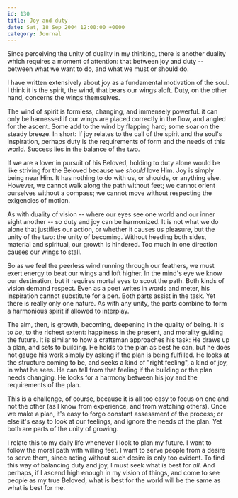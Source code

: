 ```yaml
---
id: 130
title: Joy and duty
date: Sat, 18 Sep 2004 12:00:00 +0000
category: Journal
---
```


Since perceiving the unity of duality in my thinking, there is another
duality which requires a moment of attention: that between joy and duty
-- between what we want to do, and what we must or should do.

I have written extensively about joy as a fundamental motivation of the
soul.  I think it is the spirit, the wind, that bears our wings aloft.
Duty, on the other hand, concerns the wings themselves.

The wind of spirit is formless, changing, and immensely powerful.  it
can only be harnessed if our wings are placed correctly in the flow, and
angled for the ascent.  Some add to the wind by flapping hard; some soar
on the steady breeze.  In short: If joy relates to the call of the
spirit and the soul's inspiration, perhaps duty is the requirements of
form and the needs of this world.  Success lies in the balance of the
two.

If we are a lover in pursuit of his Beloved, holding to duty alone would
be like striving for the Beloved because we *should* love Him.  Joy is
simply being near Him.  It has nothing to do with us, or shoulds, or
anything else.  However, we cannot walk along the path without feet; we
cannot orient ourselves without a compass; we cannot move without
respecting the exigencies of motion.

As with duality of vision -- where our eyes see one world and our inner
sight another -- so duty and joy can be harmonized.  It is not what we
do alone that justifies our action, or whether it causes us pleasure,
but the unity of the two: the unity of becoming.  Without heeding both
sides, material and spiritual, our growth is hindered.  Too much in one
direction causes our wings to stall.

So as we feel the peerless wind running through our feathers, we must
exert energy to beat our wings and loft higher.  In the mind's eye we
know our destination, but it requires mortal eyes to scout the path.
Both kinds of vision demand respect.  Even as a poet writes in words and
meter, his inspiration cannot substitute for a pen.  Both parts assist
in the task.  Yet there is really only one nature.  As with any unity,
the parts combine to form a harmonious spirit if allowed to interplay.

The aim, then, is growth, becoming, deepening in the quality of being.
It is to *be*, to the richest extent: happiness in the present, and
morality guiding the future.  It is similar to how a craftsman
approaches his task: He draws up a plan, and sets to building.  He holds
to the plan as best he can, but he does not gauge his work simply by
asking if the plan is being fulfilled.  He looks at the structure coming
to be, and seeks a kind of "right feeling", a kind of joy, in what he
sees.  He can tell from that feeling if the building or the plan needs
changing.  He looks for a harmony between his joy and the requirements
of the plan.

This is a challenge, of course, because it is all too easy to focus on
one and not the other (as I know from experience, and from watching
others).  Once we make a plan, it's easy to forgo constant assessment of
the process; or else it's easy to look at our feelings, and ignore the
needs of the plan.  Yet both are parts of the unity of growing.

I relate this to my daily life whenever I look to plan my future.  I
want to follow the moral path with willing feet.  I want to serve people
from a desire to serve them, since acting without such desire is only
too evident.  To find this way of balancing duty and joy, I must seek
what is best for *all*.  And perhaps, if I ascend high enough in my vision
of things, and come to see people as my true Beloved, what is best for
the world will be the same as what is best for me.


